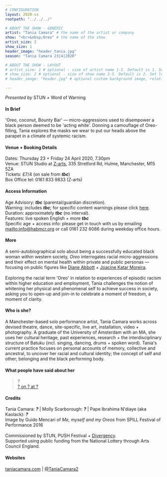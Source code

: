 ```yaml
---
# CONFIGURATION
layout: 2020-ss
rootpath: "../../../"

# ABOUT THE SHOW - GENERIC
artist: "Tania Camara" # the name of the artist or company
show: "<br>&nbsp;Oreo" # the name of the show
artist_size: 2
show_size: 1
header_image: "header_tania.jpg"    
season: "Tania Camara 23|4|2020"

# ABOUT THE SHOW - LAYOUT
# artist_size: 1 # optional - size of artist name 1-5. Default is 1. Set longer names to lower values
# show_size: 2 # optional - size of show name 2-5. Default is 2. Set longer names to lower values
# header_image: "header.jpg" # optional custom background image, relative to current page

---
```

*Presented by* STUN *+* Word of Warning       
         
#### In Brief      
'Oreo, coconut, Bounty Bar' — micro-aggressions used to disempower a black person deemed to be 'acting white'. Donning a camouflage of Oreo-filling, Tania explores the masks we wear to put our heads above the parapet in a climate of systemic racism.          
        
#### Venue + Booking Details           
Dates: Thursday 23 + Friday 24 April 2020, 7.30pm        
Venue: STUN Studio at <a href="http://www.z-arts.org/home/your-visit-to-z-arts/getting-here" target="_blank">Z-arts</a>, 335 Stretford Rd, Hulme, Manchester, M15 5ZA         
Tickets: £7/4 (on sale from ***tbc***)            
Box Office tel: 0161 833 9833 (Z-arts)           
          
#### Access Information        
Age Advisory: ***tbc*** (parental/guardian discretion).<br>Warning: includes ***tbc***; for specific content warnings please click [here](/warnings).<br>Duration: approximately ***tbc*** (no interval).<br>Features: live spoken English + more ***tbc***<br>Specific age + access info: please get in touch with us by emailing <mailto:info@habmcr.org> or call 0161 232 6086 during weekday office hours.         
             
#### More         
A semi-autobiographical solo about being a successfully educated black woman within western society, *Oreo* interrogates racial micro-aggressions and their effect on mental health within private and public personas — focusing on public figures like <a href="http://en.wikipedia.org/wiki/Diane_Abbott" target="_blank">Diane Abbott</a> + <a href="http://en.wikipedia.org/wiki/Joacine_Katar_Moreira" target="_blank">Joacine Katar Moreira</a>.<br><br>Exploring the racial term 'Oreo' in relation to experiences of episodic racism within higher education and employment, Tania challenges the notion of whitening her physical and phenomenal self to achieve success in society, asking you to open-up and join-in to celebrate a moment of freedom, a moment of clarity.       
         
#### Who is she?        
A Manchester-based solo performance artist, Tania Camara works across devised theatre, dance, site-specific, live art, installation, video + photography. A graduate of the University of Amsterdam with an MA, she uses her cultural heritage, past experiences, research + the interdisciplinary structure of Batuku (incl. singing, dancing, drums + spoken word). Tania's current practice focuses on personal accounts of memory, collective and ancestral, to uncover her racial and cultural identity; the concept of self and other; belonging and the black performing body.           
         
#### What people have said about her        
>*?*<br><a href="" target="_blank">? on ? at ?</a>       
        
#### Credits          
Tania Camara: ***?*** | Molly Scarborough: ***?*** | Pape Ibrahima N'diaye (aka Kaolack): ***?***<br>Image by Guido Mencari of *Me, myself and my Oreos* from SPILL Festival of Performance 2016<br><br>Commissioned by STUN, PUSH Festival + [Divergency](/hab/divergency).<br>Supported using public funding from the National Lottery through Arts Council England.           
        
#### Websites          
<a href="http://taniacamara.com" target="_blank">taniacamara.com</a> | <a href="http://twitter.com/TaniaCamara2" target="_blank">@TaniaCamara2</a>
